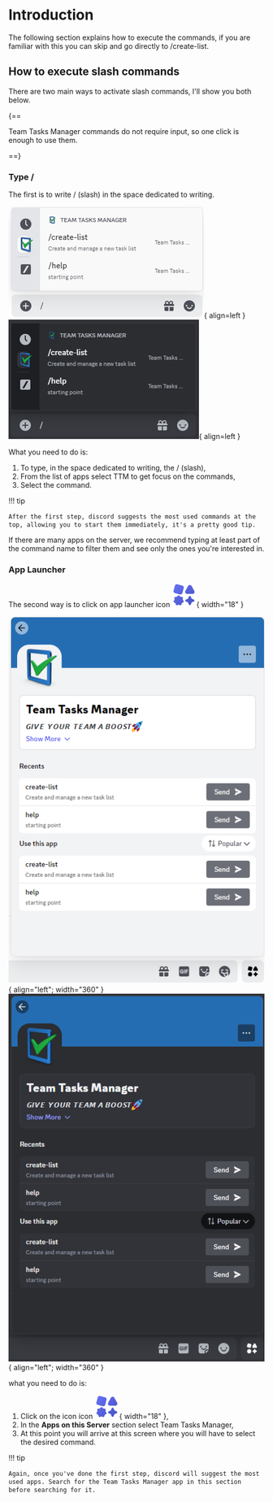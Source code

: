 # Introduction

The following section explains how to execute the commands, if you are familiar with this you can skip and go directly to /create-list.

## How to execute slash commands

There are two main ways to activate slash commands, I'll show you both below.  

{==

Team Tasks Manager commands do not require input, so one click is enough to use them.

==}

### Type /

The first is to write / (slash) in the space dedicated to writing.

![name](../assets/how-to/lhtcmd1.png#only-light){ align=left }
![name](../assets/how-to/dhtcmd1.png#only-dark){ align=left }

What you need to do is:  

1.  To type, in the space dedicated to writing, the / (slash),  
1.  From the list of apps select TTM to get focus on the commands,  
1.  Select the command. 

!!! tip

    After the first step, discord suggests the most used commands at the top, allowing you to start them immediately, it's a pretty good tip.

If there are many apps on the server, we recommend typing at least part of the command name to filter them and see only the ones you're interested in.


### App Launcher

The second way is to click on app launcher icon ![name](../assets/how-to/appLauncher.png){ width="18" }

![name](../assets/how-to/lhtcmd2.png#only-light){ align="left"; width="360" }
![name](../assets/how-to/dhtcmd2.png#only-dark){ align="left"; width="360" }

what you need to do is:

1. Click on the icon icon ![name](../assets/how-to/appLauncher.png){ width="18" },  
1. In the **Apps on this Server** section select Team Tasks Manager,  
1. At this point you will arrive at this screen where you will have to select the desired command.

!!! tip

    Again, once you've done the first step, discord will suggest the most used apps. Search for the Team Tasks Manager app in this section before searching for it.


